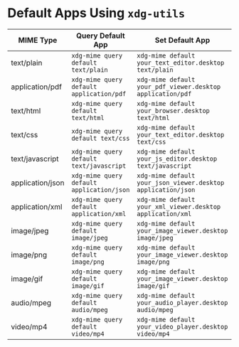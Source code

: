 # Default Apps Using `xdg-utils`

| MIME Type                   | Query Default App              | Set Default App                   |
|-----------------------------|-------------------------------|-----------------------------------|
| text/plain                   | `xdg-mime query default text/plain` | `xdg-mime default your_text_editor.desktop text/plain` |
| application/pdf              | `xdg-mime query default application/pdf` | `xdg-mime default your_pdf_viewer.desktop application/pdf` |
| text/html                   | `xdg-mime query default text/html` | `xdg-mime default your_browser.desktop text/html` |
| text/css                    | `xdg-mime query default text/css` | `xdg-mime default your_text_editor.desktop text/css` |
| text/javascript              | `xdg-mime query default text/javascript` | `xdg-mime default your_js_editor.desktop text/javascript` |
| application/json             | `xdg-mime query default application/json` | `xdg-mime default your_json_viewer.desktop application/json` |
| application/xml              | `xdg-mime query default application/xml` | `xdg-mime default your_xml_viewer.desktop application/xml` |
| image/jpeg                  | `xdg-mime query default image/jpeg` | `xdg-mime default your_image_viewer.desktop image/jpeg` |
| image/png                   | `xdg-mime query default image/png` | `xdg-mime default your_image_viewer.desktop image/png` |
| image/gif                   | `xdg-mime query default image/gif` | `xdg-mime default your_image_viewer.desktop image/gif` |
| audio/mpeg                  | `xdg-mime query default audio/mpeg` | `xdg-mime default your_audio_player.desktop audio/mpeg` |
| video/mp4                   | `xdg-mime query default video/mp4` | `xdg-mime default your_video_player.desktop video/mp4` |

